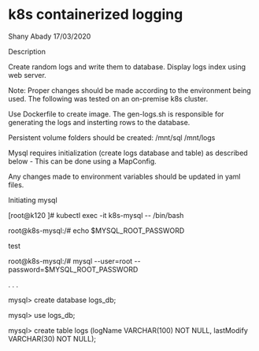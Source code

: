 # k8s containerized logging

Shany Abady 17/03/2020

Description

Create random logs and write them to database.
Display logs index using web server.

Note: Proper changes should be made according to the environment being used. The following was tested on an on-premise k8s cluster.

Use Dockerfile to create image.
The gen-logs.sh is responsible for generating the logs and insterting rows to the database.

Persistent volume folders should be created:
/mnt/sql
/mnt/logs

Mysql requires initialization (create logs database and table) as described below - This can be done using a MapConfig.

Any changes made to environment variables should be updated in yaml files.

Initiating mysql

[root@k120 ]# kubectl exec -it k8s-mysql -- /bin/bash

root@k8s-mysql:/# echo $MYSQL_ROOT_PASSWORD

test

root@k8s-mysql:/# mysql --user=root --password=$MYSQL_ROOT_PASSWORD

. . .

mysql> create database logs_db;

mysql> use logs_db;

mysql> create table logs (logName VARCHAR(100) NOT NULL, lastModify VARCHAR(30) NOT NULL);


